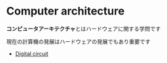 # Computer architecture

**コンピュータアーキテクチャ**とはハードウェアに関する学問です

現在の計算機の発展はハードウェアの発展でもあり重要です

* [Digital circuit](comp-arch01.md)
